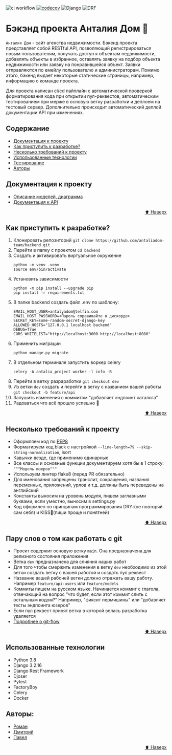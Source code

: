 ![ci workflow](https://github.com/antaliadom-team/backend/actions/workflows/tests_deploy.yaml/badge.svg) [![codecov](https://codecov.io/github/antaliadom-team/backend/branch/dev/graph/badge.svg?token=IS5MLKDVWZ)](https://codecov.io/github/antaliadom-team/backend) ![Django](https://img.shields.io/badge/Django-3.2.16-green) ![DRF](https://img.shields.io/badge/DRF-3.12.4-green)
# Бэкэнд проекта Анталия Дом 🏡

`Анталия Дом` - сайт агенства недвижимости. Бэкенд проекта представляет собой RESTful API, позволяющий регистрироваться новым пользователям, получать доступ к объектам недвижимости, добавлять объекты в избранное, оставлять заявку на подбор объекта недвижимости или заявку на понравившейся объект. Заявки отправляются по емейлу пользователю и администраторам. Помимо этого, бэкенд выдает некоторые статические страницы, например, информацию о команде проекта.

Для проекта написан ci/cd пайплайн с автоматической проверкой форматирования кода при открытии пул-реквестов, автоматическим тестированием при мерже в основую ветку разработки и деплоем на тестовый сервер. Дополнительно происходит автоматический деплой документации API при изменениях.


## Содержание

- [Документация к проекту](#документация-к-проекту)
- [Как приступить к разработке?](#как-приступить-к-разработке)
- [Несколько требований к проекту](#несколько-требований-к-проекту)
- [Использованные технологии](#%использованные-технологии)
- [Тестирование](https://github.com/antaliadom-team/backend/blob/dev/tests/README.md)
- [Авторы](#авторы)

## Документация к проекту

 - [Описание моделей, диаграмма](https://dbdiagram.io/d/63a97dc77d39e42284e788a0)
 - [Документация к API](http://antalyadom.telfia.com/api/docs/)

<p align="right"><a href="#top">⬆️ Наверх</a></p>

## Как приступить к разработке?

  1. Клонировать репозиторий `git clone https://github.com/antaliadom-team/backend.git`
  2. Перейти в папку с проектом  `cd backend`
  3. Создать и активировать виртуальное окружение
     ```
     python -m venv .venv
     source env/bin/activate
     ```
  4. Установить зависимости
     ```
     python -m pip install --upgrade pip
     pip install -r requirements.txt
     ```
  5. В папке backend cоздать файл .env по шаблону:
     ```
     EMAIL_HOST_USER=antalyadom@telfia.com
     EMAIL_HOST_PASSWORD=<Пароль спрашивайте в дискорде>
     SECRET_KEY=some-random-secret-django-key
     ALLOWED_HOSTS="127.0.0.1 localhost backend"
     DEBUG=True
     CORS_WHITELIST="http://localhost:3000 http://localhost:8080"
     ```
  5. Применить миграции
     ```
     python manage.py migrate
     ```
  6. В отдельном терминале запустить воркер celery
     ```
     celery -A antalia_project worker -l info -B
     ```
  6. Перейти в ветку разраработки `git checkout dev`
  7. Из ветки `dev` создать и перейти в ветку с названием вашей работы `git checkout -b feature/api`
  8. Запушить изменения с коммитом "добавляет эндпоинт каталога"
  9. Радоваться что всё прошло успешно :tada:
 
<p align="right"><a href="#top">⬆️ Наверх</a></p>

## Несколько требований к проекту

  - Оформляем код по [PEP8](https://peps.python.org/pep-0008/)
  - Форматируем код black с настройкой `--line-length=79 --skip-string-normalization`, isort
  - Кавычки везде, где применимо одинарные
  - Все классы и основные функции документируем хотя бы в 1 строку: `"""Модель юзеров"""`
  - Используем линтер flake8 (перед PR обязательно)
  - Для именования запрещены транслит, сокращения, названия переменных, приложений, урлов и т.д. должны быть переведены на английский
  - Константы выносим на уровень модуля, пишем заглавными буквами, если уместно, выносим в settings.py
  - Код оформлен по принципам программирования DRY:droplet:(не повторяй сам себя) и KISS:kiss:(пиши проще и понятней)

<p align="right"><a href="#top">⬆️ Наверх</a></p>

## Пару слов о том как работать с git

 - Проект содержит основую ветку `main`. Она предназначена для релизного состояния приложения
 - Ветка `dev` предназначена для слияния наших работ
 - Для того чтобы смержить изменения в ветку `dev` необходимо из этой ветки создать ветку с вашей работой и создать пул реквест
 - Название вашей рабочей ветки должно отражать вашу работу. Например `feature/api-users` или `feature/models`
 - Коммиты пишем на русском языке. Начинается коммит с глагола, отвечающий на вопрос "что будет, если этот коммит слить с остальным кодом?" Например, "фиксит пермишины" или "добавляет тесты эндпоинта юзеров"
 - Если пул реквест принят ветка в которой велась разработка удаляется
 - [Подробнее о git-flow](https://github.com/SergeFocus/git-flow)

<p align="right"><a href="#top">⬆️ Наверх</a></p>

## Использованные технологии

 - Python 3.8
 - Django 3.2.16
 - Django Rest Framework
 - Djoser
 - Pytest
 - FactoryBoy
 - Celery
 - Docker

## Авторы:

 - [Роман](https://github.com/spaut33)
 - [Дмитрий](https://github.com/kultmet)
 - [Павел](https://github.com/pencool)
 
 <p align="right"><a href="#top">⬆️ Наверх</a></p>
